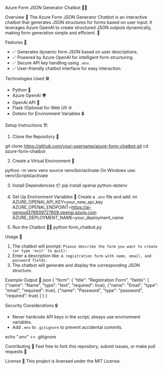 Azure Form JSON Generator Chatbot 🤖✨

Overview 🚀
The Azure Form JSON Generator Chatbot is an interactive chatbot that generates JSON structures for forms based on user input. It leverages Azure OpenAI to create structured JSON outputs dynamically, making form generation simple and efficient. 📝

Features 🌟
- ✅ Generates dynamic form JSON based on user descriptions.
- ✅ Powered by Azure OpenAI for intelligent form structuring.
- ✅ Secure API key handling using `.env`.
- ✅ User-friendly chatbot interface for easy interaction.

Technologies Used 🛠️
- Python 🐍
- Azure OpenAI 🌍
- OpenAI API 🤖
- Flask (Optional for Web UI) 🌐
- Dotenv for Environment Variables 🔒

Setup Instructions 🏗️
1. Clone the Repository 📂

git clone https://github.com/your-username/azure-form-chatbot.git
cd azure-form-chatbot


2. Create a Virtual Environment 🌱

python -m venv venv
source venv/bin/activate   On Windows use: venv\Scripts\activate

3. Install Dependencies 📦
pip install openai python-dotenv


4. Set Up Environment Variables 🔐
Create a `.env` file and add:
ini
AZURE_OPENAI_API_KEY=your_new_api_key
AZURE_OPENAI_ENDPOINT=https://ai-genpod378939727809.openai.azure.com
AZURE_DEPLOYMENT_NAME=your_deployment_name

5. Run the Chatbot 🏃‍♂️
python form_chatbot.py


 Usage 💬
1. The chatbot will prompt: `Please describe the form you want to create (or type 'exit' to quit):`
2. Enter a description like: `A registration form with name, email, and password fields.`
3. The chatbot will generate and display the corresponding JSON structure.

 Example Output 📄
json
{
  "form": {
    "title": "Registration Form",
    "fields": [
      {"name": "Name", "type": "text", "required": true},
      {"name": "Email", "type": "email", "required": true},
      {"name": "Password", "type": "password", "required": true}
    ]
  }
}


 Security Considerations 🔒
- Never hardcode API keys in the script; always use environment variables.
- Add `.env` to `.gitignore` to prevent accidental commits.

echo ".env" >> .gitignore

Contributing 🤝
Feel free to fork this repository, submit issues, or make pull requests 🚀

License 📜
This project is licensed under the MIT License.



